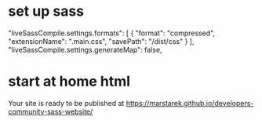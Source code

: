 # set up sass 
 "liveSassCompile.settings.formats": [
        {
            "format": "compressed",
            "extensionName": ".main.css",
            "savePath": "/dist/css"
        }
    ],
    "liveSassCompile.settings.generateMap": false,
# start at home  html 
 Your site is ready to be published at https://marstarek.github.io/developers-community-sass-website/
